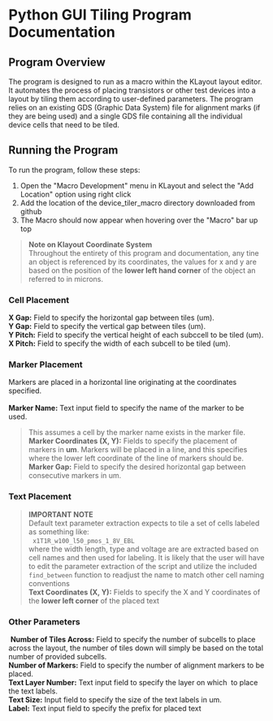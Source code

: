 # Python GUI Tiling Program Documentation

## Program Overview
The program is designed to run as a macro within the KLayout layout editor. It automates the process of placing transistors or other test devices into a layout by tiling them according to user-defined parameters. The program relies on an existing GDS (Graphic Data System) file for alignment marks (if they are being used) and a single GDS file containing all the individual device cells that need to be tiled.

## Running the Program
To run the program, follow these steps:

1. Open the "Macro Development" menu in KLayout and select the "Add Location" option using right click
2. Add the location of the device_tiler_macro directory downloaded from github
3. The Macro should now appear when hovering over the "Macro" bar up top

>  **Note on Klayout Coordinate System**  <br>
>  Throughout the entirety of this program and documentation, any tine an object is referenced by its coordinates, the values for x and y are based on the position of the **lower left hand corner** of the object an referred to in microns.

### Cell Placement
**X Gap:** Field to specify the horizontal gap between tiles (um).  <br>
**Y Gap:** Field to specify the vertical gap between tiles (um). <br>
**Y Pitch:** Field to specify the vertical height of each subccell to be tiled (um). <br>
**X Pitch:** Field to specify the width of each subcell to be tiled (um).

### Marker Placement
Markers are placed in a horizontal line originating at the coordinates specified. <br> <br>
**Marker Name:** Text input field to specify the name of the marker to be used.
> This assumes a cell by the marker name exists in the marker file.
**Marker Coordinates (X, Y):** Fields to specify the placement of markers in **um**.
> Markers will be placed in a line, and this specifies where the lower left coordinate of the line of markers should be. 
**Marker Gap:** Field to specify the desired horizontal gap between consecutive markers in um.




### Text Placement 
>  **IMPORTANT NOTE** <br> Default text parameter extraction expects to tile a set of cells labeled as something like: <br> 
> `x1T1R_w100_l50_pmos_1_8V_EBL` <br>
>  where the width length, type and voltage are are extracted based on cell names and then used for labeling. It is likely that the user will have to edit the parameter extraction of the script and utilize the included `find_between` function to readjust the name to match other cell naming conventions
<br> **Text Coordinates (X, Y):** Fields to specify the X and Y coordinates of the **lower left corner** of the placed text


### Other Parameters
 **Number of Tiles Across:** Field to specify the number of subcells to place across the layout, the number of tiles down will simply be based on the total number of provided subcells. <br>
**Number of Markers:** Field to specify the number of alignment markers to be placed. <br>
**Text Layer Number:** Text input field to specify the layer on which  to place the text labels. <br>
**Text Size:** Input field to specify the size of the text labels in um. <br>
**Label:** Text input field to specify the prefix for placed text <br>


